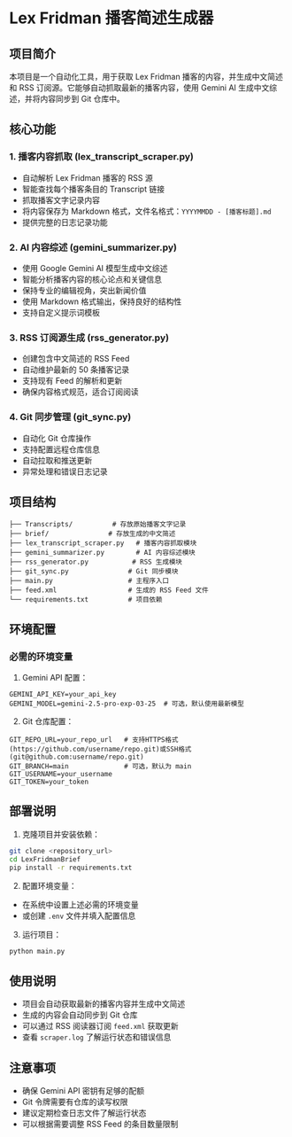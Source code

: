 # Lex Fridman 播客简述生成器

## 项目简介

本项目是一个自动化工具，用于获取 Lex Fridman 播客的内容，并生成中文简述和 RSS 订阅源。它能够自动抓取最新的播客内容，使用 Gemini AI 生成中文综述，并将内容同步到 Git 仓库中。

## 核心功能

### 1. 播客内容抓取 (lex_transcript_scraper.py)
- 自动解析 Lex Fridman 播客的 RSS 源
- 智能查找每个播客条目的 Transcript 链接
- 抓取播客文字记录内容
- 将内容保存为 Markdown 格式，文件名格式：`YYYYMMDD - [播客标题].md`
- 提供完整的日志记录功能

### 2. AI 内容综述 (gemini_summarizer.py)
- 使用 Google Gemini AI 模型生成中文综述
- 智能分析播客内容的核心论点和关键信息
- 保持专业的编辑视角，突出新闻价值
- 使用 Markdown 格式输出，保持良好的结构性
- 支持自定义提示词模板

### 3. RSS 订阅源生成 (rss_generator.py)
- 创建包含中文简述的 RSS Feed
- 自动维护最新的 50 条播客记录
- 支持现有 Feed 的解析和更新
- 确保内容格式规范，适合订阅阅读

### 4. Git 同步管理 (git_sync.py)
- 自动化 Git 仓库操作
- 支持配置远程仓库信息
- 自动拉取和推送更新
- 异常处理和错误日志记录

## 项目结构

```
├── Transcripts/          # 存放原始播客文字记录
├── brief/               # 存放生成的中文简述
├── lex_transcript_scraper.py   # 播客内容抓取模块
├── gemini_summarizer.py        # AI 内容综述模块
├── rss_generator.py           # RSS 生成模块
├── git_sync.py               # Git 同步模块
├── main.py                   # 主程序入口
├── feed.xml                  # 生成的 RSS Feed 文件
└── requirements.txt          # 项目依赖
```

## 环境配置

### 必需的环境变量

1. Gemini API 配置：
```
GEMINI_API_KEY=your_api_key
GEMINI_MODEL=gemini-2.5-pro-exp-03-25  # 可选，默认使用最新模型
```

2. Git 仓库配置：
```
GIT_REPO_URL=your_repo_url   # 支持HTTPS格式(https://github.com/username/repo.git)或SSH格式(git@github.com:username/repo.git)
GIT_BRANCH=main              # 可选，默认为 main
GIT_USERNAME=your_username
GIT_TOKEN=your_token
```

## 部署说明

1. 克隆项目并安装依赖：
```bash
git clone <repository_url>
cd LexFridmanBrief
pip install -r requirements.txt
```

2. 配置环境变量：
- 在系统中设置上述必需的环境变量
- 或创建 `.env` 文件并填入配置信息

3. 运行项目：
```bash
python main.py
```

## 使用说明

- 项目会自动获取最新的播客内容并生成中文简述
- 生成的内容会自动同步到 Git 仓库
- 可以通过 RSS 阅读器订阅 `feed.xml` 获取更新
- 查看 `scraper.log` 了解运行状态和错误信息

## 注意事项

- 确保 Gemini API 密钥有足够的配额
- Git 令牌需要有仓库的读写权限
- 建议定期检查日志文件了解运行状态
- 可以根据需要调整 RSS Feed 的条目数量限制